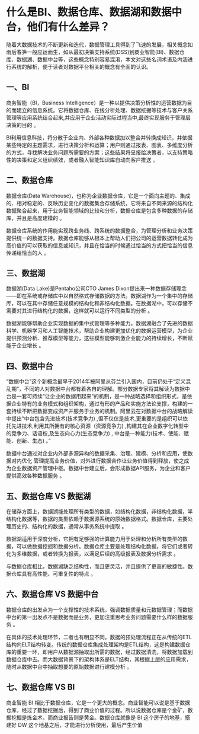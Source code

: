 # 什么是BI、数据仓库、数据湖和数据中台，他们有什么差异？

随着大数据技术的不断更新和迭代，数据管理工具得到了飞速的发展，相关概念如雨后春笋一般应运而生，如从最初决策支持系统(DSS)到商业智能(BI)、数据仓库、数据湖、数据中台等，这些概念特别容易混淆，本文对这些名词术语及内涵进行系统的解析，便于读者对数据平台相关的概念有全面的认识。

## 一、BI

商务智能（BI，Business Intelligence）是一种以提供决策分析性的运营数据为目的而建立的信息系统。它将数据仓库、在线分析处理、数据挖掘等技术与客户关系管理等应用系统结合起来,并应用于企业活动实际过程当中,最终实现服务于管理层决策的目的 。

BI利用信息科技，将分散于企业内、外部各种数据加以整合并转换成知识，并依据某些特定的主题需求，进行决策分析和运算；用户则通过报表、图表、多维度分析的方式，寻找解决业务问题所需要的方案；这些结果将呈报给决策者，以支持策略性的决策和定义组织绩效，或者融入智能知识库自动向客户推送 。

## 二、数据仓库

数据仓库(Data Warehouse)，也称为企业数据仓库，它是一个面向主题的、集成的、相对稳定的、反映历史变化的数据集合存储系统，它将来自不同来源的结构化数据聚合起来，用于业务智能领域的比较和分析，数据仓库是包含多种数据的存储库，并且是高度建模的 。

数据仓库系统的作用能实现跨业务线、跨系统的数据整合，为管理分析和业务决策提供统一的数据支持。数据仓库能够从根本上帮助人们把公司的运营数据转化成为高价值的可以获取的信息或知识，并且在恰当的时候通过恰当的方式把恰当的信息传递给恰当的人 。

## 三、数据湖

数据湖(Data Lake)是Pentaho公司CTO James Dixon提出来一种数据存储理念——即在系统或存储库中以自然格式存储数据的方法。数据湖作为一个集中的存储库，可以在其中存储任意规模的结构化和非结构化数据。在数据湖中，可以存储不需要对其进行结构化的数据，这样就可以运行不同类型的分析 。

数据湖能够帮助企业实现数据的集中式管理等多种能力。数据湖融合了先进的数据科学、机器学习和人工智能技术，帮助企业构建更加优化的数据运营模型，为企业提供预测分析、推荐模型等能力，这些模型能够刺激企业能力的持续增长，不断赋能于企业增长 。

## 四、数据中台

“数据中台”这个新概念最早于2014年被阿里从芬兰引入国内，目前仍处于“定义混乱期”，不同的人对数据中台都有着各自的理解。部分数据专家将其解读为数据中台是一套可持续“让企业的数据用起来”的机制，是一种战略选择和组织形式，是依据企业特有的业务模式和组织架构，通过有形的产品和实施方法论支撑，构建的一套持续不断把数据变成资产并服务于业务的机制。阿里云在对数据中台的战略解读中提出“中台包含先进技术(技术竞争力) ,但不仅仅是技术,更重要的是组织可以依托先进技术,利用其所拥有的核心资源（资源竞争力) ,构建其在企业数字化转型中的竞争力、话语权,及生态向心力(生态竞争力) , 中台是一种能力(技术、使能、赋能、创新、生态) 。”

数据中台通过对企业内外部多源异构的数据采集、治理、建模、分析和应用，使数据对内优化 管理提高业务价值，对外进行数据合作让业务价值得到释放，使之成为企业数据资产管理中枢。数据中台建立后，会形成数据API服务，为企业和客户提供高效各种数据服务 。

## 五、数据仓库 VS 数据湖

在储存方面上，数据湖能处理所有类型的数据，如结构化数据，非结构化数据，半结构化数据等，数据的类型依赖于数据源系统的原始数据格式。数据仓库，主要处理历史的、结构化的数据，通常从事务系统中提取 。

数据湖适用于深度分析，它拥有足够强的计算能力用于处理和分析所有类型的数据，可以做数据挖掘和数据分析。数据仓库主要是处理结构化数据，将它们或者转化为多维数据，或者转换为报表，以满足后续的高级报表及数据分析需求 。

与数据仓库相比，数据湖缺乏结构性，而且更灵活，并且提供了更高的敏捷性。数据仓库具有高性能、可重复性的特点 。

## 六、数据仓库 VS 数据中台

数据仓库的出发点为一个支撑性的技术系统，强调数据质量和元数据管理；而数据中台的第一出发点不是数据而是业务，更加注重思考业务问题需要什么样的数据服务 。

在具体的技术处理环节，二者也有明显不同，数据的预处理流程正在从传统的ETL结构向ELT结构转变。传统的数据仓库集成处理架构是ETL结构，这是构建数据仓库的重要一环，即用户从数据源抽取出所需的数据，经过数据清洗，将数据加载到数据仓库中去。而大数据背景下的架构体系是ELT结构，其根据上层的应用需求，随时从数据中台中抽取想要的原始数据进行建模分析 。

## 七、数据仓库 VS BI

商业智能 BI 相比于数据仓库，它是一个更大的概念。商业智能可以说是基于数据仓库，经过了数据挖掘后，得到了商业价值的过程。所以说数据仓库是个金矿，数据挖掘是炼金术，而商业报告则是黄金。数据仓库就像是 BI 这个房子的地基，搭建好 DW 这个地基之后，才能进行分析使用，最后产生价值